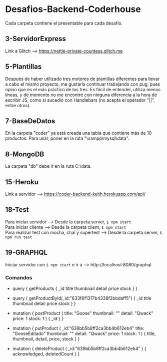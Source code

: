# Desafios-Backend-Coderhouse
Cada carpeta contiene el presentable para cada desafío.

## 3-ServidorExpress
Link a Glitch --> https://nettle-private-countess.glitch.me

## 5-Plantillas
Después de haber utilizado tres motores de plantillas diferentes para llevar a cabo el mismo proyecto, me gustaría continuar trabajando con pug, pues opino que es el más práctico de los tres. Es fácil de entender, utiliza menos líneas, y de momento no me encontré con ninguna diferencia a la hora de escribir JS, como sí sucedió con Handlebars (no acepta el operador "||", entre otros).

## 7-BaseDeDatos
En la carpeta "coder" ya está creada una tabla que contiene más de 10 productos. Para usar, poner en la ruta "\xampp\mysql\data".

## 8-MongoDB
La carpeta "db" debe ir en la ruta C:\data.

## 15-Heroku
Link a servidor --> https://coder-backend-keith.herokuapp.com/api/

## 18-Test
Para iniciar servidor --> Desde la carpeta server, `$ npm start`<br/>
Para iniciar cliente --> Desde la carpeta client, `$ npm start`<br/>
Para realizar test con mocha, chai y supertest --> Desde la carpeta server, `$ npm run test`<br/>

## 19-GRAPHQL
Iniciar servidor con `$ npm start` e ir a --> http://localhost:8080/graphql

### Comandos
- query {
    getProducts {
        _id
        title
        thumbnail
        detail
        price
        stock
    }
}

- query {
	getProductById(_id:"633f6f1317b4338f2bbdaff5") {
        _id
        title
        thumbnail
        detail
        price
        stock
	}
}

- mutation {
    postProduct (
        title: "Goose"
        thumbnail: ""
        detail: "Qwack"
        price: 1
        stock: 1
    ) { _id }
}

- mutation {
    putProduct (
      	_id:"639bb5b8ff2ca3bb4b612eb4"
        title: "GooseEditado"
        thumbnail: ""
        detail: "Qwack"
        price: 1
        stock: 1
    ) { title, thumbnail, detail, price, stock }
}

- mutation {
    deleteProduct ( 
        _id:"639bb5b8ff2ca3bb4b612eb4" 
    ) { acknowledged, deletedCount }
}
